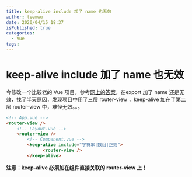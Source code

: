 ```yaml
---
title: keep-alive include 加了 name 也无效
author: teemwu
date: 2020/04/15 18:37
isPublished: true
categories:
  - Vue
tags:
---
```


# keep-alive include 加了 name 也无效

今修改一个比较老的 Vue 项目，参考[网上的答案](https://segmentfault.com/q/1010000009117672)，在export 加了 name 还是无效，找了半天原因，发现项目中用了三层 router-view ，keep-alive 加在了第二层 router-view 中，难怪无效。。。

```html
<!-- App.vue -->
<router-view />
    <!-- Layout.vue -->
    <router-view />
        <!-- Companent.vue -->
        <keep-alive include="字符串|数组|正则">
              <router-view />
        </keep-alive>
```

**注意：keep-alive 必须加在组件直接关联的 router-view 上！**